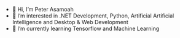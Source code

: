 - 👋 Hi, I’m Peter Asamoah
- 👀 I’m interested in .NET Development, Python, Artificial Artificial Intelligence and Desktop & Web Development
- 🌱 I’m currently learning Tensorflow and Machine Learning

<!---
peterasamoah7/peterasamoah7 is a ✨ special ✨ repository because its `README.md` (this file) appears on your GitHub profile.
You can click the Preview link to take a look at your changes.
--->
